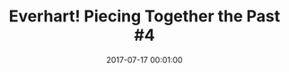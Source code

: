 ---
_schema: default
title: "Everhart! Piecing Together the Past #4"
link: https://www.geocaching.com/geocache/GC73RNA_everhart-piecing-together-the-past-4
owner: STEARanger
date: 2017-07-17 00:01:00
log_type: Found it
display_coords: N 41° 24.030' W 075° 38.680'
latitude: '41.400500'
longitude: '-75.644667'
first_stage: false
bogus: false
zhanna_log:  >-
  Hi STEARanger!


  I incorporated this cache hunt into my daily walk. Somehow I managed to time it just right between the rain showers and storms! Despite the potential for a really tricky hide I found the cache after a few minutes of poking around, signed in and took a puzzle piece. The bag was open and pieces are getting damp, but everything is still in decent condition.


  Thanks for another interesting challenge!


  Zhanna
post_id: 10821
---